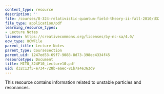 ```yaml
---
content_type: resource
description: ''
file: /courses/8-324-relativistic-quantum-field-theory-ii-fall-2010/d32c13f5e734728beaec81b7a4e363d9_MIT8_324F10_Lecture10.pdf
file_type: application/pdf
learning_resource_types:
- Lecture Notes
license: https://creativecommons.org/licenses/by-nc-sa/4.0/
ocw_type: OCWFile
parent_title: Lecture Notes
parent_type: CourseSection
parent_uid: 1247ed58-69f7-9088-8d73-398ec4334f45
resourcetype: Document
title: MIT8_324F10_Lecture10.pdf
uid: d32c13f5-e734-728b-eaec-81b7a4e363d9
---
```

This resource contains information related to unstable particles and resonances.